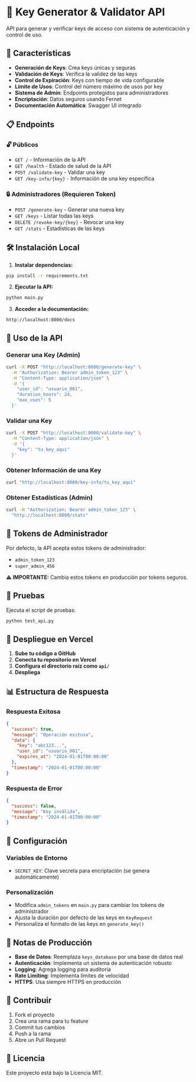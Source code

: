 # 🔑 Key Generator & Validator API

API para generar y verificar keys de acceso con sistema de autenticación y control de uso.

## 🚀 Características

- **Generación de Keys**: Crea keys únicas y seguras
- **Validación de Keys**: Verifica la validez de las keys
- **Control de Expiración**: Keys con tiempo de vida configurable
- **Límite de Usos**: Control del número máximo de usos por key
- **Sistema de Admin**: Endpoints protegidos para administradores
- **Encriptación**: Datos seguros usando Fernet
- **Documentación Automática**: Swagger UI integrado

## 📋 Endpoints

### 🔓 Públicos
- `GET /` - Información de la API
- `GET /health` - Estado de salud de la API
- `POST /validate-key` - Validar una key
- `GET /key-info/{key}` - Información de una key específica

### 🔒 Administradores (Requieren Token)
- `POST /generate-key` - Generar una nueva key
- `GET /keys` - Listar todas las keys
- `DELETE /revoke-key/{key}` - Revocar una key
- `GET /stats` - Estadísticas de las keys

## 🛠️ Instalación Local

1. **Instalar dependencias:**
```bash
pip install -r requirements.txt
```

2. **Ejecutar la API:**
```bash
python main.py
```

3. **Acceder a la documentación:**
```
http://localhost:8000/docs
```

## 📖 Uso de la API

### Generar una Key (Admin)
```bash
curl -X POST "http://localhost:8000/generate-key" \
  -H "Authorization: Bearer admin_token_123" \
  -H "Content-Type: application/json" \
  -d '{
    "user_id": "usuario_001",
    "duration_hours": 24,
    "max_uses": 5
  }'
```

### Validar una Key
```bash
curl -X POST "http://localhost:8000/validate-key" \
  -H "Content-Type: application/json" \
  -d '{
    "key": "tu_key_aqui"
  }'
```

### Obtener Información de una Key
```bash
curl "http://localhost:8000/key-info/tu_key_aqui"
```

### Obtener Estadísticas (Admin)
```bash
curl -H "Authorization: Bearer admin_token_123" \
  "http://localhost:8000/stats"
```

## 🔐 Tokens de Administrador

Por defecto, la API acepta estos tokens de administrador:
- `admin_token_123`
- `super_admin_456`

**⚠️ IMPORTANTE:** Cambia estos tokens en producción por tokens seguros.

## 🧪 Pruebas

Ejecuta el script de pruebas:
```bash
python test_api.py
```

## 🚀 Despliegue en Vercel

1. **Sube tu código a GitHub**
2. **Conecta tu repositorio en Vercel**
3. **Configura el directorio raíz como `api/`**
4. **Despliega**

## 📊 Estructura de Respuesta

### Respuesta Exitosa
```json
{
  "success": true,
  "message": "Operación exitosa",
  "data": {
    "key": "abc123...",
    "user_id": "usuario_001",
    "expires_at": "2024-01-01T00:00:00"
  },
  "timestamp": "2024-01-01T00:00:00"
}
```

### Respuesta de Error
```json
{
  "success": false,
  "message": "Key inválida",
  "timestamp": "2024-01-01T00:00:00"
}
```

## 🔧 Configuración

### Variables de Entorno
- `SECRET_KEY`: Clave secreta para encriptación (se genera automáticamente)

### Personalización
- Modifica `admin_tokens` en `main.py` para cambiar los tokens de administrador
- Ajusta la duración por defecto de las keys en `KeyRequest`
- Personaliza el formato de las keys en `generate_key()`

## 📝 Notas de Producción

- **Base de Datos**: Reemplaza `keys_database` por una base de datos real
- **Autenticación**: Implementa un sistema de autenticación robusto
- **Logging**: Agrega logging para auditoría
- **Rate Limiting**: Implementa límites de velocidad
- **HTTPS**: Usa siempre HTTPS en producción

## 🤝 Contribuir

1. Fork el proyecto
2. Crea una rama para tu feature
3. Commit tus cambios
4. Push a la rama
5. Abre un Pull Request

## 📄 Licencia

Este proyecto está bajo la Licencia MIT.
